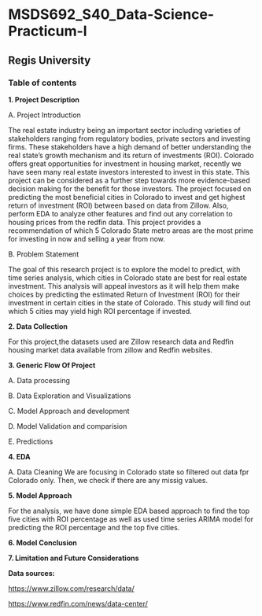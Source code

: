 # MSDS692_S40_Data-Science-Practicum-I

## Regis University

### Table of contents 

**1. Project Description**

  A. Project Introduction
  
  The real estate industry being an important sector including varieties of stakeholders ranging from regulatory bodies, private sectors and investing firms. These stakeholders have a high demand of better understanding the real state’s growth mechanism and its return of investments (ROI). Colorado offers great opportunities for investment in housing market, recently we have seen many real estate investors interested to invest in this state. This project can be considered as a further step towards more evidence-based decision making for the benefit for those investors. The project focused on predicting the most beneficial cities in Colorado to invest and get highest return of investment (ROI) between based on data from Zillow. Also, perform EDA to analyze other features and find out any correlation to housing prices from the redfin data. This project provides a recommendation of which 5 Colorado State metro areas are the most prime for investing in now and selling a year from now.

  
  B. Problem Statement
  
  The goal of this research project is to explore the model to predict, with time series analysis, which cities in Colorado state are best for real estate investment. This analysis will appeal investors as it will help them make choices by predicting the estimated Return of Investment (ROI) for their investment in certain cities in the state of Colorado. This study will find out which 5 cities may yield high ROI percentage if invested. 

**2. Data Collection**

For this project,the datasets used are Zillow research data and Redfin housing market data available from zillow and Redfin websites.

**3. Generic Flow Of Project**

A. Data processing

B. Data Exploration and Visualizations

C. Model Approach and development

D. Model Validation and comparision

E. Predictions

**4. EDA**

  A. Data Cleaning
      We are focusing in Colorado state so filtered out data fpr Colorado only. Then, we check if there are any missig values.
  

**5. Model Approach**

For the analysis, we have done simple EDA based approach to find the top five cities with ROI percentage as well as used time series ARIMA model for predicting the ROI percentage and the top five cities. 

**6. Model Conclusion**

**7. Limitation and Future Considerations**

**Data sources:**

https://www.zillow.com/research/data/ 

https://www.redfin.com/news/data-center/ 
